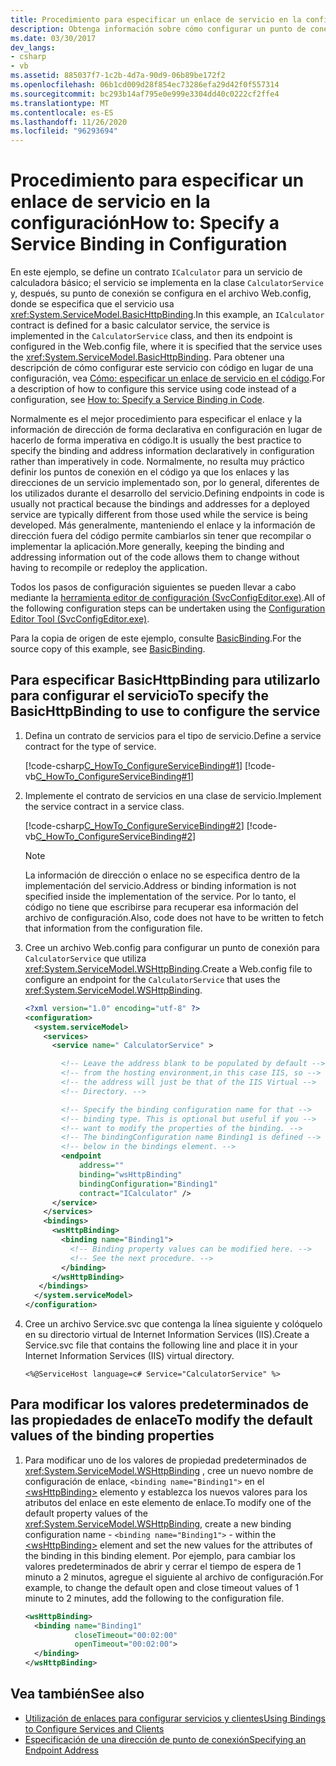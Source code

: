 ```yaml
---
title: Procedimiento para especificar un enlace de servicio en la configuración
description: Obtenga información sobre cómo configurar un punto de conexión para un servicio WCF en un archivo de configuración. Se define un contrato para un servicio y se implementa en una clase.
ms.date: 03/30/2017
dev_langs:
- csharp
- vb
ms.assetid: 885037f7-1c2b-4d7a-90d9-06b89be172f2
ms.openlocfilehash: 06b1cd009d28f854ec73286efa29d42f0f557314
ms.sourcegitcommit: bc293b14af795e0e999e3304dd40c0222cf2ffe4
ms.translationtype: MT
ms.contentlocale: es-ES
ms.lasthandoff: 11/26/2020
ms.locfileid: "96293694"
---
```

# <a name="how-to-specify-a-service-binding-in-configuration"></a><span data-ttu-id="8700e-104">Procedimiento para especificar un enlace de servicio en la configuración</span><span class="sxs-lookup"><span data-stu-id="8700e-104">How to: Specify a Service Binding in Configuration</span></span>

<span data-ttu-id="8700e-105">En este ejemplo, se define un contrato `ICalculator` para un servicio de calculadora básico; el servicio se implementa en la clase `CalculatorService` y, después, su punto de conexión se configura en el archivo Web.config, donde se especifica que el servicio usa <xref:System.ServiceModel.BasicHttpBinding>.</span><span class="sxs-lookup"><span data-stu-id="8700e-105">In this example, an `ICalculator` contract is defined for a basic calculator service, the service is implemented in the `CalculatorService` class, and then its endpoint is configured in the Web.config file, where it is specified that the service uses the <xref:System.ServiceModel.BasicHttpBinding>.</span></span> <span data-ttu-id="8700e-106">Para obtener una descripción de cómo configurar este servicio con código en lugar de una configuración, vea [Cómo: especificar un enlace de servicio en el código](how-to-specify-a-service-binding-in-code.md).</span><span class="sxs-lookup"><span data-stu-id="8700e-106">For a description of how to configure this service using code instead of a configuration, see [How to: Specify a Service Binding in Code](how-to-specify-a-service-binding-in-code.md).</span></span>  
  
 <span data-ttu-id="8700e-107">Normalmente es el mejor procedimiento para especificar el enlace y la información de dirección de forma declarativa en configuración en lugar de hacerlo de forma imperativa en código.</span><span class="sxs-lookup"><span data-stu-id="8700e-107">It is usually the best practice to specify the binding and address information declaratively in configuration rather than imperatively in code.</span></span> <span data-ttu-id="8700e-108">Normalmente, no resulta muy práctico definir los puntos de conexión en el código ya que los enlaces y las direcciones de un servicio implementado son, por lo general, diferentes de los utilizados durante el desarrollo del servicio.</span><span class="sxs-lookup"><span data-stu-id="8700e-108">Defining endpoints in code is usually not practical because the bindings and addresses for a deployed service are typically different from those used while the service is being developed.</span></span> <span data-ttu-id="8700e-109">Más generalmente, manteniendo el enlace y la información de dirección fuera del código permite cambiarlos sin tener que recompilar o implementar la aplicación.</span><span class="sxs-lookup"><span data-stu-id="8700e-109">More generally, keeping the binding and addressing information out of the code allows them to change without having to recompile or redeploy the application.</span></span>  
  
 <span data-ttu-id="8700e-110">Todos los pasos de configuración siguientes se pueden llevar a cabo mediante la [herramienta editor de configuración (SvcConfigEditor.exe)](configuration-editor-tool-svcconfigeditor-exe.md).</span><span class="sxs-lookup"><span data-stu-id="8700e-110">All of the following configuration steps can be undertaken using the [Configuration Editor Tool (SvcConfigEditor.exe)](configuration-editor-tool-svcconfigeditor-exe.md).</span></span>  
  
 <span data-ttu-id="8700e-111">Para la copia de origen de este ejemplo, consulte [BasicBinding](./samples/basicbinding.md).</span><span class="sxs-lookup"><span data-stu-id="8700e-111">For the source copy of this example, see [BasicBinding](./samples/basicbinding.md).</span></span>  
  
## <a name="to-specify-the-basichttpbinding-to-use-to-configure-the-service"></a><span data-ttu-id="8700e-112">Para especificar BasicHttpBinding para utilizarlo para configurar el servicio</span><span class="sxs-lookup"><span data-stu-id="8700e-112">To specify the BasicHttpBinding to use to configure the service</span></span>  
  
1. <span data-ttu-id="8700e-113">Defina un contrato de servicios para el tipo de servicio.</span><span class="sxs-lookup"><span data-stu-id="8700e-113">Define a service contract for the type of service.</span></span>  
  
     [!code-csharp[C_HowTo_ConfigureServiceBinding#1](../../../samples/snippets/csharp/VS_Snippets_CFX/c_howto_configureservicebinding/cs/source.cs#1)]
     [!code-vb[C_HowTo_ConfigureServiceBinding#1](../../../samples/snippets/visualbasic/VS_Snippets_CFX/c_howto_configureservicebinding/vb/source.vb#1)]  
  
2. <span data-ttu-id="8700e-114">Implemente el contrato de servicios en una clase de servicio.</span><span class="sxs-lookup"><span data-stu-id="8700e-114">Implement the service contract in a service class.</span></span>  
  
     [!code-csharp[C_HowTo_ConfigureServiceBinding#2](../../../samples/snippets/csharp/VS_Snippets_CFX/c_howto_configureservicebinding/cs/source.cs#2)]
     [!code-vb[C_HowTo_ConfigureServiceBinding#2](../../../samples/snippets/visualbasic/VS_Snippets_CFX/c_howto_configureservicebinding/vb/source.vb#2)]  
  
    > [!NOTE]
    > <span data-ttu-id="8700e-115">La información de dirección o enlace no se especifica dentro de la implementación del servicio.</span><span class="sxs-lookup"><span data-stu-id="8700e-115">Address or binding information is not specified inside the implementation of the service.</span></span> <span data-ttu-id="8700e-116">Por lo tanto, el código no tiene que escribirse para recuperar esa información del archivo de configuración.</span><span class="sxs-lookup"><span data-stu-id="8700e-116">Also, code does not have to be written to fetch that information from the configuration file.</span></span>  
  
3. <span data-ttu-id="8700e-117">Cree un archivo Web.config para configurar un punto de conexión para `CalculatorService` que utiliza <xref:System.ServiceModel.WSHttpBinding>.</span><span class="sxs-lookup"><span data-stu-id="8700e-117">Create a Web.config file to configure an endpoint for the `CalculatorService` that uses the <xref:System.ServiceModel.WSHttpBinding>.</span></span>  
  
    ```xml  
    <?xml version="1.0" encoding="utf-8" ?>  
    <configuration>  
      <system.serviceModel>  
        <services>  
          <service name=" CalculatorService" >  

            <!-- Leave the address blank to be populated by default -->
            <!-- from the hosting environment,in this case IIS, so -->
            <!-- the address will just be that of the IIS Virtual -->
            <!-- Directory. -->

            <!-- Specify the binding configuration name for that -->
            <!-- binding type. This is optional but useful if you -->
            <!-- want to modify the properties of the binding. -->
            <!-- The bindingConfiguration name Binding1 is defined -->
            <!-- below in the bindings element. -->
            <endpoint
                address=""
                binding="wsHttpBinding"  
                bindingConfiguration="Binding1"  
                contract="ICalculator" />  
          </service>  
        </services>  
        <bindings>  
          <wsHttpBinding>  
            <binding name="Binding1">  
              <!-- Binding property values can be modified here. -->  
              <!-- See the next procedure. -->  
            </binding>  
          </wsHttpBinding>  
       </bindings>  
      </system.serviceModel>  
    </configuration>  
    ```  
  
4. <span data-ttu-id="8700e-118">Cree un archivo Service.svc que contenga la línea siguiente y colóquelo en su directorio virtual de Internet Information Services (IIS).</span><span class="sxs-lookup"><span data-stu-id="8700e-118">Create a Service.svc file that contains the following line and place it in your Internet Information Services (IIS) virtual directory.</span></span>  
  
    ```aspx-csharp
    <%@ServiceHost language=c# Service="CalculatorService" %>
    ```  
  
## <a name="to-modify-the-default-values-of-the-binding-properties"></a><span data-ttu-id="8700e-119">Para modificar los valores predeterminados de las propiedades de enlace</span><span class="sxs-lookup"><span data-stu-id="8700e-119">To modify the default values of the binding properties</span></span>  
  
1. <span data-ttu-id="8700e-120">Para modificar uno de los valores de propiedad predeterminados de <xref:System.ServiceModel.WSHttpBinding> , cree un nuevo nombre de configuración de enlace, `<binding name="Binding1">` en el [\<wsHttpBinding>](../configure-apps/file-schema/wcf/wshttpbinding.md) elemento y establezca los nuevos valores para los atributos del enlace en este elemento de enlace.</span><span class="sxs-lookup"><span data-stu-id="8700e-120">To modify one of the default property values of the <xref:System.ServiceModel.WSHttpBinding>, create a new binding configuration name - `<binding name="Binding1">` - within the [\<wsHttpBinding>](../configure-apps/file-schema/wcf/wshttpbinding.md) element and set the new values for the attributes of the binding in this binding element.</span></span> <span data-ttu-id="8700e-121">Por ejemplo, para cambiar los valores predeterminados de abrir y cerrar el tiempo de espera de 1 minuto a 2 minutos, agregue el siguiente al archivo de configuración.</span><span class="sxs-lookup"><span data-stu-id="8700e-121">For example, to change the default open and close timeout values of 1 minute to 2 minutes, add the following to the configuration file.</span></span>  
  
    ```xml  
    <wsHttpBinding>  
      <binding name="Binding1"  
               closeTimeout="00:02:00"  
               openTimeout="00:02:00">  
      </binding>  
    </wsHttpBinding>  
    ```  
  
## <a name="see-also"></a><span data-ttu-id="8700e-122">Vea también</span><span class="sxs-lookup"><span data-stu-id="8700e-122">See also</span></span>

- [<span data-ttu-id="8700e-123">Utilización de enlaces para configurar servicios y clientes</span><span class="sxs-lookup"><span data-stu-id="8700e-123">Using Bindings to Configure Services and Clients</span></span>](using-bindings-to-configure-services-and-clients.md)
- [<span data-ttu-id="8700e-124">Especificación de una dirección de punto de conexión</span><span class="sxs-lookup"><span data-stu-id="8700e-124">Specifying an Endpoint Address</span></span>](specifying-an-endpoint-address.md)
